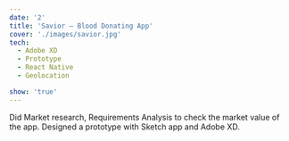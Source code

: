 ```yaml
---
date: '2'
title: 'Savior – Blood Donating App'
cover: './images/savior.jpg'
tech:
  - Adobe XD
  - Prototype
  - React Native
  - Geolocation

show: 'true'
---
```


Did Market research, Requirements Analysis to check the market value of the app. Designed a prototype with Sketch app and Adobe XD.
